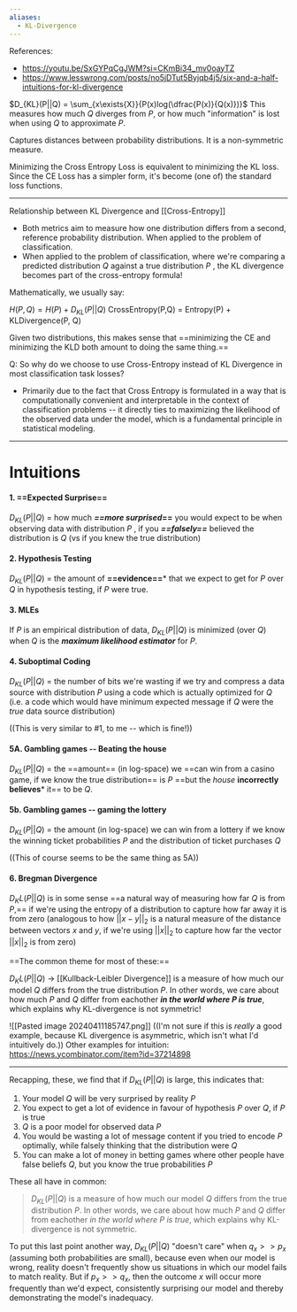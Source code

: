 ```yaml
---
aliases:
  - KL-Divergence
---
```

References:
- https://youtu.be/SxGYPqCgJWM?si=CKmBi34_mv0oayTZ
- https://www.lesswrong.com/posts/no5jDTut5Byjqb4j5/six-and-a-half-intuitions-for-kl-divergence


$D_{KL}(P||Q) = \sum_{x\exists{X}}{P(x)log(\dfrac{P(x)}{Q(x)})}$ 
This measures how much $Q$ diverges from $P$, or how much "information" is lost when using $Q$ to approximate $P$.


Captures distances between probability distributions. It is a non-symmetric measure.

Minimizing the Cross Entropy Loss is equivalent to minimizing the KL loss. Since the CE Loss has a simpler form, it's become (one of) the standard loss functions.

---
Relationship between KL Divergence and [[Cross-Entropy]]
- Both metrics aim to measure how one distribution differs from a second, reference probability distribution. When applied to the problem of classification.
- When applied to the problem of classification, where we're comparing a predicted distribution $Q$ against a true distribution $P$ , the KL divergence becomes part of the cross-entropy formula!

Mathematically, we usually say:

$H(P, Q) = H(P) + D_{KL}(P||Q)$ 
CrossEntropy(P,Q) = Entropy(P) + KLDivergence(P, Q)

Given two distributions, this makes sense that ==minimizing the CE and minimizing the KLD both amount to doing the same thing.==

Q: So why do we choose to use Cross-Entropy instead of KL Divergence in most classification task losses?
- Primarily due to the fact that Cross Entropy is formulated in a way that is computationally convenient and interpretable in the context of classification problems -- it directly ties to maximizing the likelihood of the observed data under the model, which is a fundamental principle in statistical modeling.

----

# Intuitions
#### 1. ==Expected Surprise==

$D_{KL}(P||Q)$  = how much ***==more surprised*==** you would expect to be when observing data with distribution $P$ , if you ***==falsely==*** believed the distribution is $Q$ (vs if you knew the true distribution)

#### 2. Hypothesis Testing

$D_{KL}(P||Q)$  = the amount of **==evidence==*** that we expect to get for $P$ over $Q$ in hypothesis testing, if $P$ were true.

#### 3. MLEs

If $P$ is an empirical distribution of data, $D_{KL}(P||Q)$ is minimized (over $Q$) when $Q$ is the ***maximum likelihood estimator*** for $P$.

#### 4. Suboptimal Coding

$D_{KL}(P||Q)$  = the number of bits we're wasting if we try and compress a data source with distribution $P$ using a code which is actually optimized for $Q$ (i.e. a code which would have minimum expected message if $Q$ were the *true* data source distribution)

((This is very similar to #1, to me -- which is fine!))

#### 5A. Gambling games -- Beating the house

$D_{KL}(P||Q)$  = the ==amount== (in log-space) we ==can win from a casino game, if we know the true distribution== is $P$ ==but the *house* **incorrectly believes*** it== to be $Q$.

#### 5b. Gambling games -- gaming the lottery

$D_{KL}(P||Q)$  = the amount (in log-space) we can win from a lottery if we know the winning ticket probabilities $P$ and the distribution of ticket purchases $Q$

((This of course seems to be the same thing as 5A))

#### 6. Bregman Divergence

$D_KL(P||Q)$ is in some sense ==a natural way of measuring how far $Q$ is from $P$,== if we're using the entropy of a distribution to capture how far away it is from zero (analogous to how $||x - y||_2$ is a natural measure of the distance between vectors $x$ and $y$, if we're using $||x||_2$ to capture how far the vector $||x||_2$ is from zero)


==The common theme for most of these:==

$D_KL(P||Q)$  -> [[Kullback-Leibler Divergence]] is a measure of how much our model $Q$ differs from the true distribution $P$. In other words, we care about how much $P$ and $Q$ differ from eachother ***in the world where P is true***, which explains why KL-divergence is not symmetric!


![[Pasted image 20240411185747.png]]
((I'm not sure if this is *really* a good example, because KL divergence is asymmetric, which isn't what I'd intuitively do.))
Other examples for intuition: https://news.ycombinator.com/item?id=37214898


---

Recapping, these, we find that if $D_{KL}(P||Q)$ is large, this indicates that:
1. Your model $Q$ will be very surprised by reality $P$
2. You expect to get a lot of evidence in favour of hypothesis $P$ over $Q$, if $P$ is true
3. $Q$ is a poor model for observed data $P$ 
4. You would be wasting a lot of message content if you tried to encode $P$ optimally, while falsely thinking that the distribution were $Q$ 
5. You can make a lot of money in betting games where other people have false beliefs $Q$, but you know the true probabilities $P$

These all have in common:
> $D_{KL}(P||Q)$ is a measure of how much our model $Q$ differs from the true distribution $P$. In other words, we care about how much $P$ and $Q$ differ from eachother *in the world where $P$ is true*, which explains why KL-divergence is not symmetric.

To put this last point another way, $D_{KL}(P||Q)$  "doesn't care" when $q_x >> p_x$ (assuming both probabilities are small), because even when our model is wrong, reality doesn't frequently show us situations in which our model fails to match reality. But if $p_x >> q_x$, then the outcome $x$ will occur more frequently than we'd expect, consistently surprising our model and thereby demonstrating the model's inadequacy.
